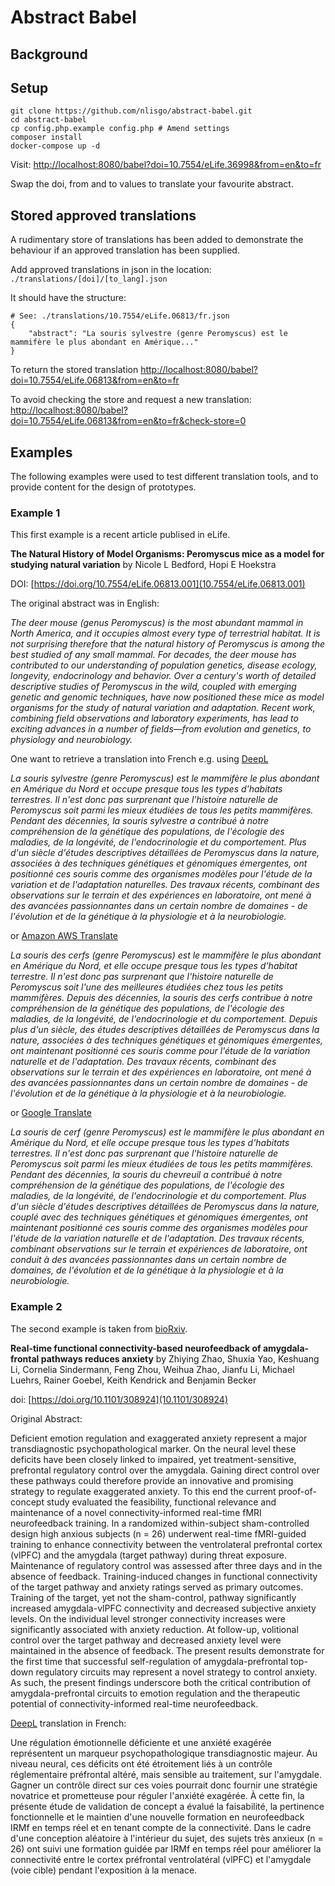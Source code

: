 # Abstract Babel

## Background

## Setup

```
git clone https://github.com/nlisgo/abstract-babel.git
cd abstract-babel
cp config.php.example config.php # Amend settings
composer install
docker-compose up -d
```

Visit: <http://localhost:8080/babel?doi=10.7554/eLife.36998&from=en&to=fr>

Swap the doi, from and to values to translate your favourite abstract.

## Stored approved translations

A rudimentary store of translations has been added to demonstrate the behaviour if an approved translation has been supplied.

Add approved translations in json in the location: `./translations/[doi]/[to_lang].json`

It should have the structure:

```
# See: ./translations/10.7554/eLife.06813/fr.json
{
    "abstract": "La souris sylvestre (genre Peromyscus) est le mammifère le plus abondant en Amérique..."
}
```

To return the stored translation <http://localhost:8080/babel?doi=10.7554/eLife.06813&from=en&to=fr>

To avoid checking the store and request a new translation: <http://localhost:8080/babel?doi=10.7554/eLife.06813&from=en&to=fr&check-store=0>

## Examples

The following examples were used to test different translation tools, and to provide content for the design of prototypes.

### Example 1

This first example is a recent article publised in eLife.

**The Natural History of Model Organisms: Peromyscus mice as a model for studying natural variation**
by Nicole L Bedford, Hopi E Hoekstra

DOI: [https://doi.org/10.7554/eLife.06813.001](10.7554/eLife.06813.001)

The original abstract was in English:

*The deer mouse (genus Peromyscus) is the most abundant mammal in North America, and it occupies almost every type of terrestrial habitat. It is not surprising therefore that the natural history of Peromyscus is among the best studied of any small mammal. For decades, the deer mouse has contributed to our understanding of population genetics, disease ecology, longevity, endocrinology and behavior. Over a century's worth of detailed descriptive studies of Peromyscus in the wild, coupled with emerging genetic and genomic techniques, have now positioned these mice as model organisms for the study of natural variation and adaptation. Recent work, combining field observations and laboratory experiments, has lead to exciting advances in a number of fields—from evolution and genetics, to physiology and neurobiology.*

One want to retrieve a translation into French e.g. using [DeepL](www.DeepL.com/Translator)

*La souris sylvestre (genre Peromyscus) est le mammifère le plus abondant en Amérique du Nord et occupe presque tous les types d'habitats terrestres. Il n'est donc pas surprenant que l'histoire naturelle de Peromyscus soit parmi les mieux étudiées de tous les petits mammifères. Pendant des décennies, la souris sylvestre a contribué à notre compréhension de la génétique des populations, de l'écologie des maladies, de la longévité, de l'endocrinologie et du comportement. Plus d'un siècle d'études descriptives détaillées de Peromyscus dans la nature, associées à des techniques génétiques et génomiques émergentes, ont positionné ces souris comme des organismes modèles pour l'étude de la variation et de l'adaptation naturelles. Des travaux récents, combinant des observations sur le terrain et des expériences en laboratoire, ont mené à des avancées passionnantes dans un certain nombre de domaines - de l'évolution et de la génétique à la physiologie et à la neurobiologie.*

or [Amazon AWS Translate](https://aws.amazon.com/translate/)

*La souris des cerfs (genre Peromyscus) est le mammifère le plus abondant en Amérique du Nord, et elle occupe presque tous les types d'habitat terrestre. Il n'est donc pas surprenant que l'histoire naturelle de Peromyscus soit l'une des meilleures étudiées chez tous les petits mammifères. Depuis des décennies, la souris des cerfs contribue à notre compréhension de la génétique des populations, de l'écologie des maladies, de la longévité, de l'endocrinologie et du comportement. Depuis plus d'un siècle, des études descriptives détaillées de Peromyscus dans la nature, associées à des techniques génétiques et génomiques émergentes, ont maintenant positionné ces souris comme pour l'étude de la variation naturelle et de l'adaptation. Des travaux récents, combinant des observations sur le terrain et des expériences en laboratoire, ont mené à des avancées passionnantes dans un certain nombre de domaines - de l'évolution et de la génétique à la physiologie et à la neurobiologie.*

or [Google Translate](https://translate.google.co.uk)

*La souris de cerf (genre Peromyscus) est le mammifère le plus abondant en Amérique du Nord, et elle occupe presque tous les types d'habitats terrestres. Il n'est donc pas surprenant que l'histoire naturelle de Peromyscus soit parmi les mieux étudiées de tous les petits mammifères. Pendant des décennies, la souris du chevreuil a contribué à notre compréhension de la génétique des populations, de l'écologie des maladies, de la longévité, de l'endocrinologie et du comportement. Plus d'un siècle d'études descriptives détaillées de Peromyscus dans la nature, couplé avec des techniques génétiques et génomiques émergentes, ont maintenant positionné ces souris comme des organismes modèles pour l'étude de la variation naturelle et de l'adaptation. Des travaux récents, combinant observations sur le terrain et expériences de laboratoire, ont conduit à des avancées passionnantes dans un certain nombre de domaines, de l'évolution et de la génétique à la physiologie et à la neurobiologie.*

### Example 2

The second example is taken from [bioRxiv](https://www.biorxiv.org).

**Real-time functional connectivity-based neurofeedback of amygdala-frontal pathways reduces anxiety**
by Zhiying Zhao, Shuxia Yao, Keshuang Li, Cornelia Sindermann, Feng Zhou, Weihua Zhao, Jianfu Li, Michael Luehrs, Rainer Goebel, Keith Kendrick and Benjamin Becker

doi: [https://doi.org/10.1101/308924](10.1101/308924)

Original Abstract:

Deficient emotion regulation and exaggerated anxiety represent a major transdiagnostic psychopathological marker. On the neural level these deficits have been closely linked to impaired, yet treatment-sensitive, prefrontal regulatory control over the amygdala. Gaining direct control over these pathways could therefore provide an innovative and promising strategy to regulate exaggerated anxiety. To this end the current proof-of-concept study evaluated the feasibility, functional relevance and maintenance of a novel connectivity-informed real-time fMRI neurofeedback training. In a randomized within-subject sham-controlled design high anxious subjects (n = 26) underwent real-time fMRI-guided training to enhance connectivity between the ventrolateral prefrontal cortex (vlPFC) and the amygdala (target pathway) during threat exposure. Maintenance of regulatory control was assessed after three days and in the absence of feedback. Training-induced changes in functional connectivity of the target pathway and anxiety ratings served as primary outcomes. Training of the target, yet not the sham-control, pathway significantly increased amygdala-vlPFC connectivity and decreased subjective anxiety levels. On the individual level stronger connectivity increases were significantly associated with anxiety reduction. At follow-up, volitional control over the target pathway and decreased anxiety level were maintained in the absence of feedback. The present results demonstrate for the first time that successful self-regulation of amygdala-prefrontal top-down regulatory circuits may represent a novel strategy to control anxiety. As such, the present findings underscore both the critical contribution of amygdala-prefrontal circuits to emotion regulation and the therapeutic potential of connectivity-informed real-time neurofeedback. 

[DeepL](www.DeepL.com/Translator) translation in French:

Une régulation émotionnelle déficiente et une anxiété exagérée représentent un marqueur psychopathologique transdiagnostic majeur. Au niveau neural, ces déficits ont été étroitement liés à un contrôle réglementaire préfrontal altéré, mais sensible au traitement, sur l'amygdale. Gagner un contrôle direct sur ces voies pourrait donc fournir une stratégie novatrice et prometteuse pour réguler l'anxiété exagérée. À cette fin, la présente étude de validation de concept a évalué la faisabilité, la pertinence fonctionnelle et le maintien d'une nouvelle formation en neurofeedback IRMf en temps réel et en tenant compte de la connectivité. Dans le cadre d'une conception aléatoire à l'intérieur du sujet, des sujets très anxieux (n = 26) ont suivi une formation guidée par IRMf en temps réel pour améliorer la connectivité entre le cortex préfrontal ventrolatéral (vlPFC) et l'amygdale (voie cible) pendant l'exposition à la menace.
